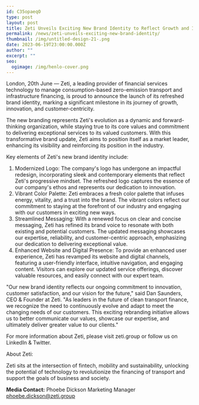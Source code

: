 ```yaml
---
id: C35opaeqO
type: post
layout: post
title: Zeti Unveils Exciting New Brand Identity to Reflect Growth and Innovation
permalink: /news/zeti-unveils-exciting-new-brand-identity/
thumbnail: /img/untitled-design-21-.png
date: 2023-06-19T23:00:00.000Z
author: ""
excerpt: ""
seo:
  ogimage: /img/henlo-cover.png
---
```

London, 20th June — Zeti, a leading provider of financial services technology to manage consumption-based zero-emission transport and infrastructure financing, is proud to announce the launch of its refreshed brand identity, marking a significant milestone in its journey of growth, innovation, and customer-centricity.

The new branding represents Zeti's evolution as a dynamic and forward-thinking organization, while staying true to its core values and commitment to delivering exceptional services to its valued customers. With this transformative brand update, Zeti aims to position itself as a market leader, enhancing its visibility and reinforcing its position in the industry.

Key elements of Zeti's new brand identity include:

1. Modernized Logo: The company's logo has undergone an impactful redesign, incorporating sleek and contemporary elements that reflect Zeti's progressive mindset. The refreshed logo captures the essence of our company's ethos and represents our dedication to innovation.
2. Vibrant Color Palette: Zeti embraces a fresh color palette that infuses energy, vitality, and a trust into the brand. The vibrant colors reflect our commitment to staying at the forefront of our industry and engaging with our customers in exciting new ways.
3. Streamlined Messaging: With a renewed focus on clear and concise messaging, Zeti has refined its brand voice to resonate with both existing and potential customers. The updated messaging showcases our expertise, reliability, and customer-centric approach, emphasizing our dedication to delivering exceptional value.
4. Enhanced Website and Digital Presence: To provide an enhanced user experience, Zeti has revamped its website and digital channels, featuring a user-friendly interface, intuitive navigation, and engaging content. Visitors can explore our updated service offerings, discover valuable resources, and easily connect with our expert team.

"Our new brand identity reflects our ongoing commitment to innovation, customer satisfaction, and our vision for the future," said Dan Saunders, CEO & Founder at Zeti. "As leaders in the future of clean transport finance, we recognize the need to continuously evolve and adapt to meet the changing needs of our customers. This exciting rebranding initiative allows us to better communicate our values, showcase our expertise, and ultimately deliver greater value to our clients."

For more information about Zeti, please visit zeti.group or follow us on LinkedIn & Twitter.

About Zeti:

Zeti sits at the intersection of fintech, mobility and sustainability, unlocking the potential of technology to revolutionize the financing of transport and support the goals of business and society.

**Media Contact:** Phoebe Dickson Marketing Manager phoebe.dickson@zeti.group